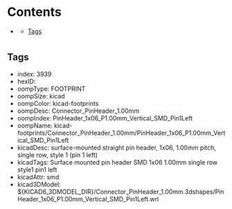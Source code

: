 



Contents
========

* [](#)
	* [Tags](#tags)

# 

## Tags

- index: 3939
- hexID: 
- oompType: FOOTPRINT
- oompSize: kicad
- oompColor: kicad-footprints
- oompDesc: Connector_PinHeader_1.00mm
- oompIndex: PinHeader_1x06_P1.00mm_Vertical_SMD_Pin1Left
- oompName: kicad-footprints/Connector_PinHeader_1.00mm/PinHeader_1x06_P1.00mm_Vertical_SMD_Pin1Left
- kicadDesc: surface-mounted straight pin header, 1x06, 1.00mm pitch, single row, style 1 (pin 1 left)
- kicadTags: Surface mounted pin header SMD 1x06 1.00mm single row style1 pin1 left
- kicadAttr: smd
- kicad3DModel: ${KICAD6_3DMODEL_DIR}/Connector_PinHeader_1.00mm.3dshapes/PinHeader_1x06_P1.00mm_Vertical_SMD_Pin1Left.wrl
